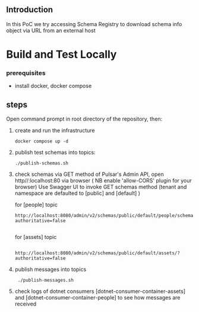 ##  Introduction

In this PoC we try accessing Schema Registry to download schema info object via URL from an external host


# Build and Test Locally

### prerequisites
* install docker, docker compose

## steps

Open command prompt in root directory of the repository, then:

1. create and run the infrastructure

    ```
    docker compose up -d
    ```
2. publish test schemas into topics:
    ```
   ./publish-schemas.sh
    ```
4. check schemas via GET method of Pulsar's Admin API, open http//:localhost:80 via browser ( NB enable 'allow-CORS' plugin for your browser)
    Use Swagger UI to invoke GET schemas method  (tenant and namespace are defaulted to [public] and [default] )

    for [people] topic 
    ```
    http://localhost:8080/admin/v2/schemas/public/default/people/schema/?authoritative=false
  
    ```
    
    for [assets] topic  
    ```

    http://localhost:8080/admin/v2/schemas/public/default/assets/?authoritative=false
    
    ```
 5. publish messages into topics

    ```
     ./publish-messages.sh
    ```

 6. check logs of dotnet consumers [dotnet-consumer-container-assets] and [dotnet-consumer-container-people] to see how messages are received